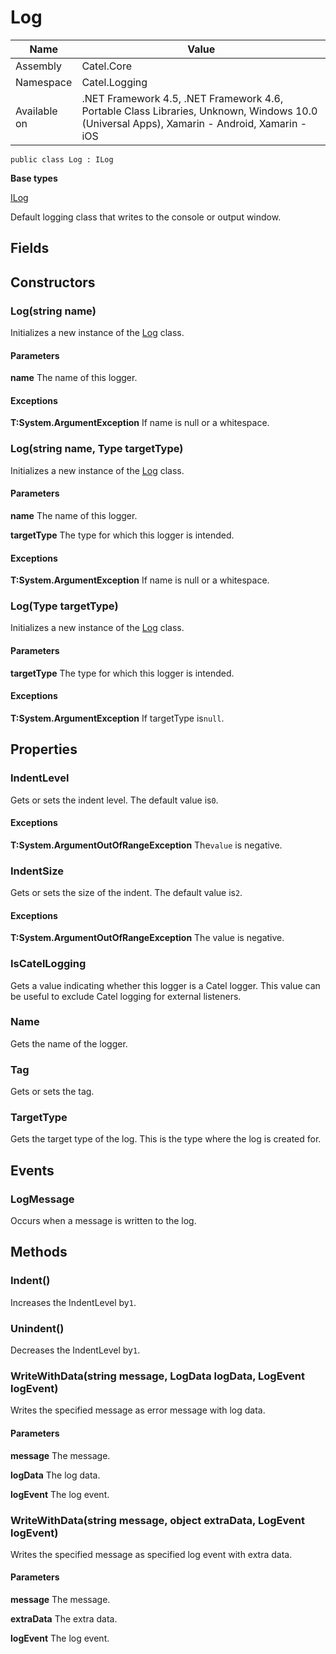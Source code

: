 

# Log

Name|Value
---|---
Assembly|Catel.Core
Namespace|Catel.Logging
Available on|.NET Framework 4.5, .NET Framework 4.6, Portable Class Libraries, Unknown, Windows 10.0 (Universal Apps), Xamarin - Android, Xamarin - iOS

```
public class Log : ILog
```

**Base types**

[ILog](/Catel.Core\Catel\Logging\ILog.md)


Default logging class that writes to the console or output window.



## Fields

## Constructors

### Log(string name)

Initializes a new instance of the [Log](#) class.

#### Parameters

**name**
The name of this logger.

#### Exceptions

**T:System.ArgumentException**
If name is null or a whitespace.



### Log(string name, Type targetType)

Initializes a new instance of the [Log](#) class.

#### Parameters

**name**
The name of this logger.

**targetType**
The type for which this logger is intended.

#### Exceptions

**T:System.ArgumentException**
If name is null or a whitespace.



### Log(Type targetType)

Initializes a new instance of the [Log](#) class.

#### Parameters

**targetType**
The type for which this logger is intended.

#### Exceptions

**T:System.ArgumentException**
If targetType is`null`.



## Properties

### IndentLevel

Gets or sets the indent level. The default value is`0`.

#### Exceptions

**T:System.ArgumentOutOfRangeException**
The`value` is negative.



### IndentSize

Gets or sets the size of the indent. The default value is`2`.

#### Exceptions

**T:System.ArgumentOutOfRangeException**
The value is negative.



### IsCatelLogging

Gets a value indicating whether this logger is a Catel logger. This value can be useful to exclude Catel logging for external listeners.



### Name

Gets the name of the logger.



### Tag

Gets or sets the tag.



### TargetType

Gets the target type of the log. This is the type where the log is created for.



## Events

### LogMessage

Occurs when a message is written to the log.



## Methods

### Indent()

Increases the IndentLevel by`1`.



### Unindent()

Decreases the IndentLevel by`1`.



### WriteWithData(string message, LogData logData, LogEvent logEvent)

Writes the specified message as error message with log data.

#### Parameters

**message**
The message.

**logData**
The log data.

**logEvent**
The log event.



### WriteWithData(string message, object extraData, LogEvent logEvent)

Writes the specified message as specified log event with extra data.

#### Parameters

**message**
The message.

**extraData**
The extra data.

**logEvent**
The log event.




